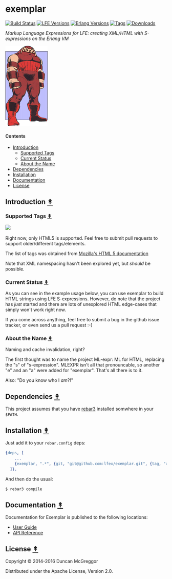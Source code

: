 # exemplar

[![Build Status][travis badge]][travis]
[![LFE Versions][lfe badge]][lfe]
[![Erlang Versions][erlang badge]][versions]
[![Tags][github tags badge]][github tags]
[![Downloads][hex downloads]][hex package]

*Markup Language Expressions for LFE: creating XML/HTML with S-expressions on the Erlang VM*

[![Project Logo][logo]][logo-large]


#### Contents

* [Introduction](#introduction-)
  * [Supported Tags](#supported-tags-)
  * [Current Status](#current-status-)
  * [About the Name](#about-the-name-)
* [Dependencies](#dependencies-)
* [Installation](#installation-)
* [Documentation](#documentation-)
* [License](#license-)


## Introduction [&#x219F;](#contents)

### Supported Tags [&#x219F;](#contents)

[![][html5_logo]][html5_logo]

[html5_logo]: priv/images/HTML5_Logo_tiny.png

Right now, only HTML5 is supported. Feel free to submit pull requests to support
older/different tags/elements.

The list of tags was obtained from [Mozilla's HTML 5 documentation][mz]

[mz]: https://developer.mozilla.org/en-US/docs/Web/Guide/HTML/HTML5/HTML5_element_list

Note that XML namespacing hasn't been explored yet, but *should* be possible.


### Current Status [&#x219F;](#contents)

As you can see in the example usage below, you can use exemplar to build HTML
strings using LFE S-expressions. However, do note that the project has *just*
started and there are lots of unexplored HTML edge-cases that simply won't work
right now.

If you come across anything, feel free to submit a bug in the github issue
tracker, or even send us a pull request :-)


### About the Name [&#x219F;](#contents)

Naming and cache invalidation, right?

The first thought was to name the project ML-expr: ML for HTML, replacing the
"s" of "s-expression". MLEXPR isn't all that pronouncable, so another "e" and
an "a" were added for "exemplar". That's all there is to it.

Also: "Do you know who I *am*?!"


## Dependencies [&#x219F;](#contents)

This project assumes that you have [rebar3](https://github.com/erlang/rebar3)
installed somwhere in your ``$PATH``.


## Installation [&#x219F;](#contents)

Just add it to your ``rebar.config`` deps:

```erlang
{deps, [
    ...
    {exemplar, ".*", {git, "git@github.com:lfex/exemplar.git", {tag, "x.y.z"}}
  ]}.
```

And then do the usual:

```bash
$ rebar3 compile
```


## Documentation [&#x219F;](#contents)

Documentation for Exemplar is published to the following locations:

* [User Guide](http://lfex.github.io/exemplar/current/user-guide)
* [API Reference](http://lfex.github.io/exemplar/current/api)


## License [&#x219F;](#contents)

Copyright © 2014-2016 Duncan McGreggor

Distributed under the Apache License, Version 2.0.


<!-- Named page links below: /-->

[logo]: priv/images/juggernaut-tiny.png
[logo-large]: priv/images/juggernaut-large.png
[org]: https://github.com/lfex
[github]: https://github.com/lfex/exemplar
[gitlab]: https://gitlab.com/lfex/exemplar
[travis]: https://travis-ci.org/lfex/exemplar
[travis badge]: https://img.shields.io/travis/lfex/exemplar.svg
[lfe]: https://github.com/rvirding/lfe
[lfe badge]: https://img.shields.io/badge/lfe-1.2.0-blue.svg
[erlang badge]: https://img.shields.io/badge/erlang-R15%20to%2019.1-blue.svg
[versions]: https://github.com/lfex/exemplar/blob/master/.travis.yml
[github tags]: https://github.com/lfex/exemplar/tags
[github tags badge]: https://img.shields.io/github/tag/lfex/exemplar.svg
[github downloads]: https://img.shields.io/github/downloads/lfex/exemplar/total.svg
[hex badge]: https://img.shields.io/hexpm/v/exemplar.svg?maxAge=2592000
[hex package]: https://hex.pm/packages/exemplar
[hex downloads]: https://img.shields.io/hexpm/dt/exemplar.svg
